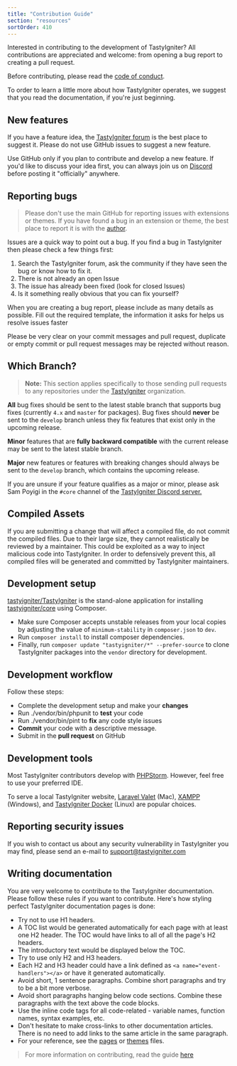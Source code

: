 ```yaml
---
title: "Contribution Guide"
section: "resources"
sortOrder: 410
---
```


Interested in contributing to the development of TastyIgniter? All contributions are appreciated and welcome: from
opening a bug report to creating a pull request.

Before contributing, please read the [code of conduct](../resources/code-of-conduct).

To order to learn a little more about how TastyIgniter operates, we suggest that you read the documentation, if you're
just beginning.

## New features

If you have a feature idea, the [TastyIgniter forum](https://forum.tastyigniter.com/) is the best place to suggest it. Please do not use GitHub issues to
suggest a new feature.

Use GitHub only if you plan to contribute and develop a new feature. If you'd like to discuss your idea first, you can
always join us on <a href="https://tastyigniter.com/discord" target="_blank">Discord</a> before posting it "officially"
anywhere.

## Reporting bugs

> Please don't use the main GitHub for reporting issues with extensions or themes. If you have found a bug in an extension or theme, the best place to report it is with the [author](https://tastyigniter.com/marketplace).

Issues are a quick way to point out a bug. If you find a bug in TastyIgniter then please check a few things first:

1. Search the TastyIgniter forum, ask the community if they have seen the bug or know how to fix it.
2. There is not already an open Issue
3. The issue has already been fixed (look for closed Issues)
4. Is it something really obvious that you can fix yourself?

When you are creating a bug report, please include as many details as possible. Fill out the required template, the information it asks for helps us resolve issues faster

Please be very clear on your commit messages and pull request, duplicate or empty commit or pull request messages may be
rejected without reason.

## Which Branch?

> **Note:** This section applies specifically to those sending pull requests to any repositories under the <a href="https://github.com/tastyigniter" target="_blank">TastyIgniter</a> organization.

**All** bug fixes should be sent to the latest stable branch that supports bug fixes (currently `4.x` and `master` for packages). Bug fixes
should **never** be sent to the `develop` branch unless they fix features that exist only in the upcoming release.

**Minor** features that are **fully backward compatible** with the current release may be sent to the latest stable
branch.

**Major** new features or features with breaking changes should always be sent to the `develop` branch, which contains
the upcoming release.

If you are unsure if your feature qualifies as a major or minor, please ask Sam Poyigi in the `#core` channel of
the [TastyIgniter Discord server.](https://tastyigniter.com/discord)

## Compiled Assets

If you are submitting a change that will affect a compiled file, do not commit the compiled files. Due to their large
size, they cannot realistically be reviewed by a maintainer. This could be exploited as a way to inject malicious code
into TastyIgniter. In order to defensively prevent this, all compiled files will be generated and committed by
TastyIgniter maintainers.

## Development setup

<a href="https://github.com/tastyigniter/TastyIgniter" target="_blank">tastyigniter/TastyIgniter</a> is the stand-alone
application for installing
<a href="https://github.com/tastyigniter/core" target="_blank">tastyigniter/core</a> using Composer.

- Make sure Composer accepts unstable releases from your local copies by adjusting the value of `minimum-stability`
in `composer.json` to `dev`.
- Run `composer install` to install composer dependencies.
- Finally, run `composer update "tastyigniter/*" --prefer-source` to clone TastyIgniter packages into the `vendor` directory for development.


## Development workflow

Follow these steps:

- Complete the development setup and make your **changes**
- Run ./vendor/bin/phpunit to **test** your code
- Run ./vendor/bin/pint to **fix** any code style issues
- **Commit** your code with a descriptive message.
- Submit in the **pull request** on GitHub

## Development tools

Most TastyIgniter contributors develop with <a href="https://www.jetbrains.com/phpstorm/download/" target="_blank">
PHPStorm</a>. However, feel free to use your preferred IDE.

To serve a local TastyIgniter website, <a href="https://laravel.com/docs/master/valet" target="_blank">Laravel
Valet</a> (Mac), <a href="https://www.apachefriends.org/index.html" target="_blank">XAMPP</a> (Windows),
and <a href="https://github.com/ThisIsQasim/TastyIgniter" target="_blank">TastyIgniter Docker</a> (Linux) are popular
choices.

## Reporting security issues

If you wish to contact us about any security vulnerability in TastyIgniter you may find, please send an e-mail to
support@tastyigniter.com

## Writing documentation

You are very welcome to contribute to the TastyIgniter documentation. Please follow these rules if you want to
contribute. Here's how styling perfect TastyIgniter documentation pages is done:

- Try not to use H1 headers.
- A TOC list would be generated automatically for each page with at least one H2 header. The TOC would have links to all
  of all the page's H2 headers.
- The introductory text would be displayed below the TOC.
- Try to use only H2 and H3 headers.
- Each H2 and H3 header could have a link defined as `<a name="event-handlers"></a>` or have it generated automatically.
- Avoid short, 1 sentence paragraphs. Combine short paragraphs and try to be a bit more verbose.
- Avoid short paragraphs hanging below code sections. Combine these paragraphs with the text above the code blocks.
- Use the inline code tags for all code-related - variable names, function names, syntax examples, etc.
- Don't hesitate to make cross-links to other documentation articles. There is no need to add links to the same article
  in the same paragraph.
- For your reference, see the [pages](https://github.com/tastyigniter/docs/blob/master/customize/pages.md)
  or [themes](https://github.com/tastyigniter/docs/blob/master/customize/themes.md) files.

> For more information on contributing, read the guide <a href="https://github.com/tastyigniter/TastyIgniter/blob/master/CONTRIBUTING.md" target="_blank">here</a>